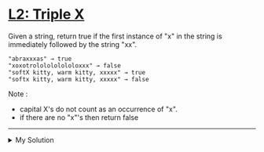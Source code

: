 # [L2: Triple X](https://www.codewars.com/kata/568dc69683322417eb00002c)

Given a string, return true if the first instance of "x" in the string is immediately followed by the string "xx".

    "abraxxxas" → true
    "xoxotrololololololoxxx" → false
    "softX kitty, warm kitty, xxxxx" → true
    "softx kitty, warm kitty, xxxxx" → false

Note :

- capital X's do not count as an occurrence of "x".
- if there are no "x"'s then return false

---

<details><summary>My Solution</summary>

```js
function tripleX(str) {
  return str[str.indexOf("x") + 1] === "x";
}
```

</details>
